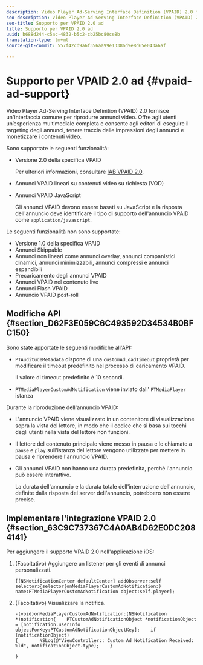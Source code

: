 ```yaml
---
description: Video Player Ad-Serving Interface Definition (VPAID) 2.0 fornisce un'interfaccia comune per riprodurre annunci video. Offre agli utenti un’esperienza multimediale completa e consente agli editori di eseguire il targeting degli annunci, tenere traccia delle impressioni degli annunci e monetizzare i contenuti video.
seo-description: Video Player Ad-Serving Interface Definition (VPAID) 2.0 fornisce un'interfaccia comune per riprodurre annunci video. Offre agli utenti un’esperienza multimediale completa e consente agli editori di eseguire il targeting degli annunci, tenere traccia delle impressioni degli annunci e monetizzare i contenuti video.
seo-title: Supporto per VPAID 2.0 ad
title: Supporto per VPAID 2.0 ad
uuid: b688d244-c5ac-4832-b5c2-cb25bc80ce8b
translation-type: tm+mt
source-git-commit: 557f42cd9a6f356aa99e13386d9e8d65e043a6af

---
```



# Supporto per VPAID 2.0 ad {#vpaid-ad-support}

Video Player Ad-Serving Interface Definition (VPAID) 2.0 fornisce un&#39;interfaccia comune per riprodurre annunci video. Offre agli utenti un’esperienza multimediale completa e consente agli editori di eseguire il targeting degli annunci, tenere traccia delle impressioni degli annunci e monetizzare i contenuti video.

Sono supportate le seguenti funzionalità:

* Versione 2.0 della specifica VPAID

   Per ulteriori informazioni, consultare [IAB VPAID 2.0](https://www.iab.com/wp-content/uploads/2015/06/VPAID_2_0_Final_04-10-2012.pdf).
* Annunci VPAID lineari su contenuti video su richiesta (VOD)
* Annunci VPAID JavaScript

   Gli annunci VPAID devono essere basati su JavaScript e la risposta dell&#39;annuncio deve identificare il tipo di supporto dell&#39;annuncio VPAID come `application/javascript`.

Le seguenti funzionalità non sono supportate:

* Versione 1.0 della specifica VPAID
* Annunci Skippable
* Annunci non lineari come annunci overlay, annunci companistici dinamici, annunci minimizzabili, annunci compressi e annunci espandibili
* Precaricamento degli annunci VPAID
* Annunci VPAID nel contenuto live
* Annunci Flash VPAID
* Annuncio VPAID post-roll

## Modifiche API {#section_D62F3E059C6C493592D34534B0BFC150}

Sono state apportate le seguenti modifiche all&#39;API:

* `PTAuditudeMetadata` dispone di una `customAdLoadTimeout` proprietà per modificare il timeout predefinito nel processo di caricamento VPAID.

   Il valore di timeout predefinito è 10 secondi.

* `PTMediaPlayerCustomAdNotification` viene inviato dall&#39; `PTMediaPlayer` istanza

<!--<a id="section_495700E1C5404A7B85307A4137C740C5"></a>-->

Durante la riproduzione dell&#39;annuncio VPAID:

* L&#39;annuncio VPAID viene visualizzato in un contenitore di visualizzazione sopra la vista del lettore, in modo che il codice che si basa sui tocchi degli utenti nella vista del lettore non funzioni.
* Il lettore del contenuto principale viene messo in pausa e le chiamate a `pause` e `play` sull&#39;istanza del lettore vengono utilizzate per mettere in pausa e riprendere l&#39;annuncio VPAID.

* Gli annunci VPAID non hanno una durata predefinita, perché l&#39;annuncio può essere interattivo.

   La durata dell&#39;annuncio e la durata totale dell&#39;interruzione dell&#39;annuncio, definite dalla risposta del server dell&#39;annuncio, potrebbero non essere precise.

## Implementare l&#39;integrazione VPAID 2.0 {#section_63C9C737367C4A0AB4D62E0DC2084141}

Per aggiungere il supporto VPAID 2.0 nell&#39;applicazione iOS:

1. (Facoltativo) Aggiungere un listener per gli eventi di annunci personalizzati.

   ```
   [[NSNotificationCenter defaultCenter] addObserver:self selector:@selector(onMediaPlayerCustomAdNotification:) name:PTMediaPlayerCustomAdNotification object:self.player];
   ```

1. (Facoltativo) Visualizzare la notifica.

   ```
   -(void)onMediaPlayerCustomAdNotification:(NSNotification *)notification{    PTCustomAdNotificationObject *notificationObject = [notification.userInfo objectForKey:PTCustomAdNotificationObjectKey];    if (notificationObject)    
   {        NSLog(@"ViewController:: Custom Ad Notification Received: %ld", notificationObject.type);    } 
   
   }
   ```
